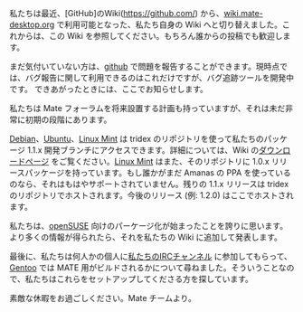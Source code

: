 <!--
.. link:
.. description:
.. tags: Debian,Ubuntu,Linux Mint,openSUSE,Gentoo
.. date: 2011-12-24 21:58:49
.. title: 新しい Wiki サイトやその他のお知らせ
.. slug: 2011-12-24-new-wiki-and-new-distributions-supported
.. author: Steve Zesch
-->

私たちは最近、[GitHub]のWiki(https://github.com/) から、[wiki.mate-desktop.org](https://wiki.mate-desktop.org/#!index.md) で利用可能となった、私たち自身の Wiki へと切り替えました。これからは、この Wiki を参照してください。もちろん誰からの投稿でも歓迎します。

まだ気付いていない方は、[github](https://github.com/mate-desktop/) で問題を報告することができます。現時点では、バグ報告に関して利用できるのはこれだけですが、バグ追跡ツールを開発中です。
できあがったときには、ここでお知らせします。

私たちは Mate フォーラムを将来設置する計画も持っていますが、それは未だ非常に初期の段階にあります。

[Debian](https://www.debian.org/)、[Ubuntu](https://www.ubuntu.com)、[Linux Mint](https://www.linuxmint.com) は tridex のリポジトリを使って私たちのパッケージ 1.1.x 開発ブランチにアクセスできます。詳細については、Wiki の[ダウンロードページ](https://wiki.mate-desktop.org/#!pages/download.md) をご覧ください。[Linux Mint](https://www.linuxmint.com) はまた、そのリポジトリに 1.0.x リリースパッケージを持っています。もし誰かがまだ Amanas の PPA を使っているのなら、それはもはやサポートされていません。残りの 1.1.x リリースは tridex のリポジトリでホストされます。今後のリリース (例: 1.2.0) はここでホストされます。

私たちは、[openSUSE](https://www.opensuse.org) 向けのパーケージ化が始まったことを誇りに思います。より多くの情報が得られたら、それを私たちの Wiki に追加して発表します。

最後に、私たちは何人かの個人に[私たちのIRCチャンネル](https://web.libera.chat/?#mate) に参加してもらって、[Gentoo](https://www.gentoo.org) では MATE 用がビルドされるかについて尋ねました。そういうことなので、私たちはこれらをセットアップしてくださる方を探しています。

素敵な休暇をお過ごしください。Mate チームより。

